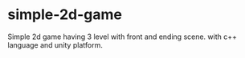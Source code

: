 # simple-2d-game
Simple 2d game having 3 level with front and ending scene. with c++ language and unity platform.
